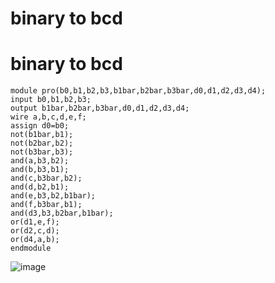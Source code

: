 # binary to bcd
# binary to bcd
```
module pro(b0,b1,b2,b3,b1bar,b2bar,b3bar,d0,d1,d2,d3,d4);
input b0,b1,b2,b3;
output b1bar,b2bar,b3bar,d0,d1,d2,d3,d4;
wire a,b,c,d,e,f;
assign d0=b0;
not(b1bar,b1);
not(b2bar,b2);
not(b3bar,b3);
and(a,b3,b2); 
and(b,b3,b1);
and(c,b3bar,b2);
and(d,b2,b1);
and(e,b3,b2,b1bar);
and(f,b3bar,b1);
and(d3,b3,b2bar,b1bar);
or(d1,e,f);
or(d2,c,d);
or(d4,a,b);
endmodule
```
![image](https://github.com/sarveshjustin/digital/assets/113497481/d63faf0a-f7f4-4611-85f7-f8dff0bb7b50)
